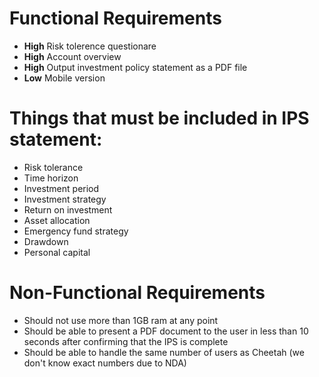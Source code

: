 # Functional Requirements
- **High** Risk tolerence questionare
- **High** Account overview
- **High** Output investment policy statement as a PDF file
- **Low** Mobile version

# Things that must be included in IPS statement:
- Risk tolerance
- Time horizon
- Investment period
- Investment strategy
- Return on investment
- Asset allocation
- Emergency fund strategy
- Drawdown
- Personal capital

# Non-Functional Requirements
- Should not use more than 1GB ram at any point
- Should be able to present a PDF document to the user in less than 10 seconds after confirming that the IPS is complete
- Should be able to handle the same number of users as Cheetah (we don't know exact numbers due to NDA)
